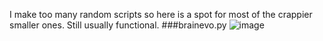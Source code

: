 I make too many random scripts so here is a spot for most of the crappier smaller ones. Still usually functional.
###brainevo.py
![image](https://github.com/Drlordbasil/RandomAIAutomationScripts/assets/126736516/2c7fdd63-bb7b-4030-95c5-4921665d882f)

####
